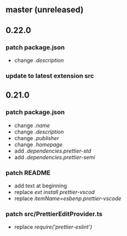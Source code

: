 ## master (unreleased)

## 0.22.0
### patch **package.json**
  - change *.description*

### update to latest extension src

## 0.21.0
### patch **package.json**
  - change *.name*
  - change *.description*
  - change *.publisher*
  - change *.homepage*
  - add    *.dependencies.prettier-std*
  - add    *.dependencies.prettier-semi*

### patch **README**
  - add text at beginning
  - replace *ext install prettier-vscod*
  - replace *itemName=esbenp.prettier-vscode*

### patch **src/PrettierEditProvider.ts**
  - replace *require('prettier-eslint')*
